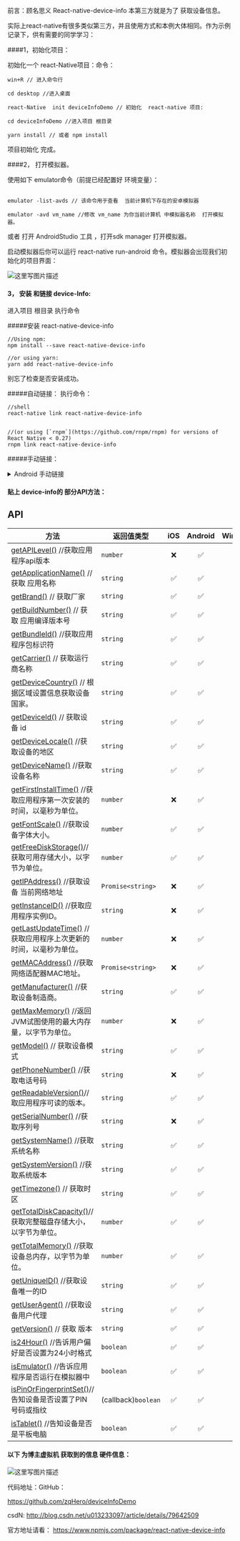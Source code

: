 
前言：顾名思义 React-native-device-info 本第三方就是为了 获取设备信息。

实际上react-native有很多类似第三方，并且使用方式和本例大体相同。作为示例记录下，供有需要的同学学习：

####1，初始化项目：

初始化一个 react-Native项目：命令：

```
win+R // 进入命令行

cd desktop //进入桌面

react-Native  init deviceInfoDemo // 初始化  react-native 项目:

cd deviceInfoDemo //进入项目 根目录

yarn install // 或者 npm install 

```

项目初始化 完成。

####2，  打开模拟器。

使用如下 emulator命令（前提已经配置好 环境变量）：

```

emulator -list-avds // 该命令用于查看  当前计算机下存在的安卓模拟器 

emulator -avd vm_name //修改 vm_name 为你当前计算机 中模拟器名称  打开模拟器。

```

或者  打开 AndroidStudio  工具 ，打开sdk manager  打开模拟器。

启动模拟器后你可以运行  react-native run-android   命令。模拟器会出现我们初始化的项目界面：

![这里写图片描述](//img-blog.csdn.net/20180321150951801?watermark/2/text/Ly9ibG9nLmNzZG4ubmV0L3UwMTMyMzMwOTc=/font/5a6L5L2T/fontsize/400/fill/I0JBQkFCMA==/dissolve/70)


#### 3， 安装  和链接 device-Info:

进入项目  根目录 执行命令 

#####安装  react-native-device-info

```
//Using npm:
npm install --save react-native-device-info

//or using yarn:
yarn add react-native-device-info
```

别忘了检查是否安装成功。


#####自动链接：
执行命令：
```
//shell
react-native link react-native-device-info


//(or using [`rnpm`](https://github.com/rnpm/rnpm) for versions of React Native < 0.27) 
rnpm link react-native-device-info

```

#####手动链接：

<details>
    <summary>Android 手动链接</summary>

* 打开   `android/build.gradle`:

```gradle
...
  ext {
    // dependency versions
    googlePlayServicesVersion = "<Your Services Version>"
  }
...
```

* 进入   `android/app/build.gradle`:  添加 device-info 依赖

```diff
dependencies {
    ...
    compile "com.facebook.react:react-native:+"  // From node_modules
+   compile project(':react-native-device-info')
}
```

* 进入 `android/settings.gradle`:  指定 device-info 目录

```diff
...
include ':app'
+ include ':react-native-device-info'
+ project(':react-native-device-info').projectDir = new File(rootProject.projectDir, '../node_modules/react-native-device-info/android')
```

#### 对于  React Native 0.29+  还需：

* 进入 `MainApplication.java`:

```diff
+ import com.learnium.RNDeviceInfo.RNDeviceInfo;

  public class MainApplication extends Application implements ReactApplication {
    //......

    @Override
    protected List<ReactPackage> getPackages() {
      return Arrays.<ReactPackage>asList(
+         new RNDeviceInfo(),  //添加 此行
          new MainReactPackage()
      );
    }

    ......
  }
```

#### 对于低版本  React Native:

* 进入 `MainActivity.java`:  主界面

```diff
+ import com.learnium.RNDeviceInfo.RNDeviceInfo;

  public class MainActivity extends ReactActivity {
    ......

    @Override
    protected List<ReactPackage> getPackages() {
      return Arrays.<ReactPackage>asList(
+       new RNDeviceInfo(),  //添加  moudle
        new MainReactPackage()
      );
    }
  }
```

其他 平台不在赘述。 读者可参考 文末官方地址链接。

</details>


#### 贴上    device-info的  部分API方法：

## API

| 方法| 返回值类型     |  iOS | Android | Windows | Since  |
| ------------------------------------------------- | ------------------- | :--: | :-----: | :-----: | ------ |
| [getAPILevel()](#getapilevel)   //获取应用程序api版本                  | `number`            |  ❌  |   ✅    |   ❌    | 0.12.0 |
| [getApplicationName()](#getapplicationname) //获取 应用名称     | `string`            |  ✅  |   ✅    |   ✅    | 0.14.0 |
| [getBrand()](#getbrand) // 获取厂家                         | `string`            |  ✅  |   ✅    |   ✅    | 0.9.3  |
| [getBuildNumber()](#getbuildnumber) // 获取 应用编译版本号              | `string`            |  ✅  |   ✅    |   ✅    | ?      |
| [getBundleId()](#getbundleid)   //获取应用程序包标识符                  | `string`            |  ✅  |   ✅    |   ✅    | ?      |
| [getCarrier()](#getcarrier) // 获取运行商名称                      | `string`            |  ✅  |   ✅    |   ❌    | 0.13.0 |
| [getDeviceCountry()](#getdevicecountry) // 根据区域设置信息获取设备国家。        | `string`            |  ✅  |   ✅    |   ✅    | 0.9.0  |
| [getDeviceId()](#getdeviceid)   // 获取设备 id                 | `string`            |  ✅  |   ✅    |   ✅    | 0.5.0  |
| [getDeviceLocale()](#getdevicelocale) //获取设备的地区           | `string`            |  ✅  |   ✅    |   ✅    | 0.7.0  |
| [getDeviceName()](#getdevicename) //获取设备名称              | `string`            |  ✅  |   ✅    |   ✅    | ?      |
| [getFirstInstallTime()](#getfirstinstalltime) //获取应用程序第一次安装的时间，以毫秒为单位。     | `number`            |  ❌  |   ✅    |   ❌    | 0.12.0 |
| [getFontScale()](#getfontscale)  //获取设备字体大小。               | `number`            |  ✅  |   ✅    |   ❌    | 0.15.0 |
| [getFreeDiskStorage()](#getfreediskstorage)//获取可用存储大小，以字节为单位。       | `number`            |  ✅  |   ✅    |   ❌    | 0.15.0 |
| [getIPAddress()](#getipaddress) //获取设备 当前网络地址                 | `Promise<string>`   |  ❌  |   ✅    |   ❌    | 0.12.0 |
| [getInstanceID()](#getinstanceid) //获取应用程序实例ID。                | `string`            |  ❌  |   ✅    |   ❌    | ?      |
| [getLastUpdateTime()](#getlastupdatetime) //获取应用程序上次更新的时间，以毫秒为单位。         | `number`            |  ❌  |   ✅    |   ❌    | 0.12.0 |
| [getMACAddress()](#getmacaddress) //获取网络适配器MAC地址。               | `Promise<string>`   |  ❌  |   ✅    |   ❌    | 0.12.0 |
| [getManufacturer()](#getmanufacturer) //获取设备制造商。            | `string`            |  ✅  |   ✅    |   ✅    | ?      |
| [getMaxMemory()](#getmaxmemory) //返回JVM试图使用的最大内存量，以字节为单位。                 | `number`            |  ❌  |   ✅    |   ❌    | 0.14.0 |
| [getModel()](#getmodel) // 获取设备模式                          | `string`            |  ✅  |   ✅    |   ✅    | ?      |
| [getPhoneNumber()](#getphonenumber) //获取电话号码              | `string`            |  ❌  |   ✅    |   ❌    | 0.12.0 |
| [getReadableVersion()](#getreadableversion)//取应用程序可读的版本。       | `string`            |  ✅  |   ✅    |   ✅    | ?      |
| [getSerialNumber()](#getserialnumber) //获取序列号            | `string`            |  ❌  |   ✅    |   ❌    | 0.12.0 |
| [getSystemName()](#getsystemname) //获取系统名称                | `string`            |  ✅  |   ✅    |   ✅    | ?      |
| [getSystemVersion()](#getsystemversion) //获取系统版本         | `string`            |  ✅  |   ✅    |   ✅    | ?      |
| [getTimezone()](#gettimezone)  // 获取时区                   | `string`            |  ✅  |   ✅    |   ✅    | ?      |
| [getTotalDiskCapacity()](#gettotaldiskcapacity)//获取完整磁盘存储大小，以字节为单位。   | `number`            |  ✅  |   ✅    |   ❌    | 0.15.0 |
| [getTotalMemory()](#gettotalmemory) //获取设备总内存，以字节为单位。             | `number`            |  ✅  |   ✅    |   ❌    | 0.14.0 |
| [getUniqueID()](#getuniqueid) //获取设备唯一的ID                     | `string`            |  ✅  |   ✅    |   ✅    | ?      |
| [getUserAgent()](#getuseragent) //获取设备用户代理                  | `string`            |  ✅  |   ✅    |   ❌    | 0.7.0  |
| [getVersion()](#getversion) // 获取 版本                     | `string`            |  ✅  |   ✅    |   ✅    | ?      |
| [is24Hour()](#is24hour) //告诉用户偏好是否设置为24小时格式                           | `boolean`           |  ✅  |   ✅    |   ✅    | 0.13.0 |
| [isEmulator()](#isemulator)  //告诉应用程序是否运行在模拟器中                     | `boolean`           |  ✅  |   ✅    |   ✅    | ?      |
| [isPinOrFingerprintSet()](#ispinorfingerprintset)//告知设备是否设置了PIN号码或指纹 | (callback)`boolean` |  ✅  |   ✅    |   ❌    | 0.10.1 |
| [isTablet()](#istablet) //告知设备是否是平板电脑                          | `boolean`           |  ✅  |   ✅    |   ✅    | ?      |


####  以下 为博主虚拟机  获取到的信息 硬件信息：

![这里写图片描述](//img-blog.csdn.net/20180321164935568?watermark/2/text/Ly9ibG9nLmNzZG4ubmV0L3UwMTMyMzMwOTc=/font/5a6L5L2T/fontsize/400/fill/I0JBQkFCMA==/dissolve/70)


代码地址：GitHub：

https://github.com/zqHero/deviceInfoDemo

csdN:
http://blog.csdn.net/u013233097/article/details/79642509


官方地址请看：
https://www.npmjs.com/package/react-native-device-info
